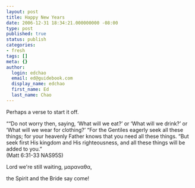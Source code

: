 ```yaml
---
layout: post
title: Happy New Years
date: 2006-12-31 18:34:21.000000000 -08:00
type: post
published: true
status: publish
categories:
- fresh
tags: []
meta: {}
author:
  login: edchao
  email: ed@guidebook.com
  display_name: edchao
  first_name: Ed
  last_name: Chao
---
```

<p>Perhaps a verse to start it off.</p>
<p>““Do not worry then, saying, ‘What will we eat?’ or ‘What will we drink?’ or ‘What will we wear for clothing?’ “For the Gentiles eagerly seek all these things; for your heavenly Father knows that you need all these things. “But seek first His kingdom and His righteousness, and all these things will be added to you.”<br />
(Matt 6:31-33 NAS95S)</p>
<p>Lord we're still waiting, μαραναθα,</p>
<p>the Spirit and the Bride say come!</p>
